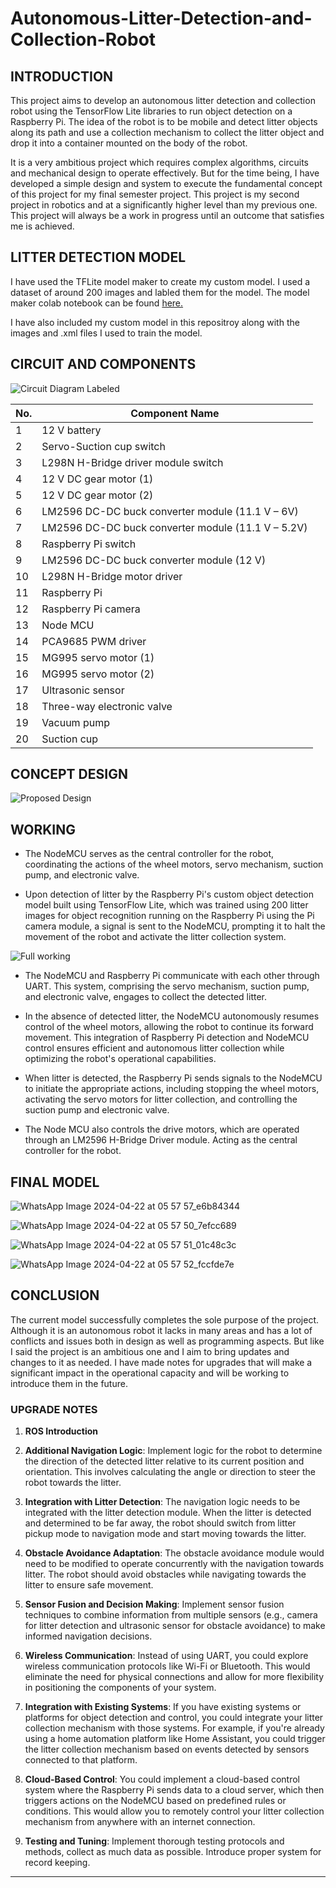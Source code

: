 # Autonomous-Litter-Detection-and-Collection-Robot

## INTRODUCTION 

This project aims to develop an autonomous litter detection and collection robot using the TensorFlow Lite libraries to run object detection on a Raspberry Pi. The idea of the robot is to be mobile and detect litter objects along its path and use a collection mechanism to collect the litter object and drop it into a container mounted on the body of the robot.

It is a very ambitious project which requires complex algorithms, circuits and mechanical design to operate effectively. But for the time being, I have developed a simple design and system to execute the fundamental concept of this project for my final semester project. This project is my second project in robotics and at a significantly higher level than my previous one. This project will always be a work in progress until an outcome that satisfies me is achieved.

## LITTER DETECTION MODEL

I have used the TFLite model maker to create my custom model. I used a dataset of around 200 images and labled them for the model. The model maker colab notebook can be found [here.](https://colab.research.google.com/github/khanhlvg/tflite_raspberry_pi/blob/main/object_detection/Train_custom_model_tutorial.ipynb "TFLite colab Notebook")

I have also included my custom model in this repositroy along with the images and .xml files I used to train the model.

## CIRCUIT AND COMPONENTS

![Circuit Diagram Labeled](https://github.com/fayisrazalvs/Autonomous-Litter-Detection-and-Collection-Robot/assets/108331765/620f12d7-3632-4933-8be3-6aeb39d25642)

|No. | Component Name |
|---|---|
|1 | 12 V battery |
|2 | Servo-Suction cup switch |
|3 | L298N H-Bridge driver module switch |
|4 | 12 V DC gear motor (1) |
|5 | 12 V DC gear motor (2) |
|6 | LM2596 DC-DC buck converter module (11.1 V – 6V) |
|7 | LM2596 DC-DC buck converter module (11.1 V – 5.2V) |
|8 | Raspberry Pi switch |
|9 | LM2596 DC-DC buck converter module (12 V) |
|10 | L298N H-Bridge motor driver |
|11 | Raspberry Pi |
|12 | Raspberry Pi camera |
|13 | Node MCU |
|14 | PCA9685 PWM driver |
|15 | MG995 servo motor (1) |
|16 |MG995 servo motor (2) |
|17 |Ultrasonic sensor |
|18 |Three-way electronic valve |
|19 |Vacuum pump |
|20 |Suction cup |

## CONCEPT DESIGN

![Proposed Design](https://github.com/fayisrazalvs/Autonomous-Litter-Detection-and-Collection-Robot/assets/108331765/163df202-2ce6-4b45-bab6-d5fec22e62c2)



## WORKING

* The NodeMCU serves as the central controller for the robot, coordinating the actions of the wheel motors, servo mechanism, suction pump, and electronic valve.

* Upon detection of litter by the Raspberry Pi's custom object detection model built using TensorFlow Lite, which was trained using 200 litter images for object recognition running on the Raspberry Pi using the Pi camera module, a signal is sent to the NodeMCU, prompting it to halt the movement of the robot and activate the litter collection system.

![Full working](https://github.com/fayisrazalvs/Autonomous-Litter-Detection-and-Collection-Robot/assets/108331765/fdbd2e0f-a4e1-468a-8a13-4c2156e02ee6)

* The NodeMCU and Raspberry Pi communicate with each other through UART. This system, comprising the servo mechanism, suction pump, and electronic valve, engages to collect the detected litter.

* In the absence of detected litter, the NodeMCU autonomously resumes control of the wheel motors, allowing the robot to continue its forward movement. This integration of Raspberry Pi detection and NodeMCU control ensures efficient and autonomous litter collection while optimizing the robot's operational capabilities.

* When litter is detected, the Raspberry Pi sends signals to the NodeMCU to initiate the appropriate actions, including stopping the wheel motors, activating the servo motors for litter collection, and controlling the suction pump and electronic valve.

* The Node MCU also controls the drive motors, which are operated through an LM2596 H-Bridge Driver module. Acting as the central controller for the robot.

## FINAL MODEL

![WhatsApp Image 2024-04-22 at 05 57 57_e6b84344](https://github.com/fayisrazalvs/Autonomous-Litter-Detection-and-Collection-Robot/assets/108331765/1a4c3aa3-f4a8-407c-9e5e-b4907106d214)

![WhatsApp Image 2024-04-22 at 05 57 50_7efcc689](https://github.com/fayisrazalvs/Autonomous-Litter-Detection-and-Collection-Robot/assets/108331765/f716e2a7-445d-4a73-bf73-695ca8dfe059)

![WhatsApp Image 2024-04-22 at 05 57 51_01c48c3c](https://github.com/fayisrazalvs/Autonomous-Litter-Detection-and-Collection-Robot/assets/108331765/ff82492e-8c96-46d0-9f1d-8b18d9610b55)

![WhatsApp Image 2024-04-22 at 05 57 52_fccfde7e](https://github.com/fayisrazalvs/Autonomous-Litter-Detection-and-Collection-Robot/assets/108331765/ea2658ae-3d8c-4880-8a4e-4101e6bbbd96)

## CONCLUSION

The current model successfully completes the sole purpose of the project. Although it is an autonomous robot it lacks in many areas and has a lot of conflicts and issues both in design as well as programming aspects. But like I said the project is an ambitious one and I aim to bring updates and changes to it as needed. I have made notes for upgrades that will make a significant impact in the operational capacity and will be working to introduce them in the future.

### UPGRADE NOTES

1. **ROS Introduction**

2. **Additional Navigation Logic**: Implement logic for the robot to determine the direction of the detected litter relative to its current position and orientation. This involves calculating the angle or direction to steer the robot towards the litter.

3. **Integration with Litter Detection**: The navigation logic needs to be integrated with the litter detection module. When the litter is detected and determined to be far away, the robot should switch from litter pickup mode to navigation mode and start moving towards the litter.

4. **Obstacle Avoidance Adaptation**: The obstacle avoidance module would need to be modified to operate concurrently with the navigation towards litter. The robot should avoid obstacles while navigating towards the litter to ensure safe movement.

5. **Sensor Fusion and Decision Making**: Implement sensor fusion techniques to combine information from multiple sensors (e.g., camera for litter detection and ultrasonic sensor for obstacle avoidance) to make informed navigation decisions.

6. **Wireless Communication**: Instead of using UART, you could explore wireless communication protocols like Wi-Fi or Bluetooth. This would eliminate the need for physical connections and allow for more flexibility in positioning the components of your system.

7. **Integration with Existing Systems**: If you have existing systems or platforms for object detection and control, you could integrate your litter collection mechanism with those systems. For example, if you're already using a home automation platform like Home Assistant, you could trigger the litter collection mechanism based on events detected by sensors connected to that platform.

8. **Cloud-Based Control**: You could implement a cloud-based control system where the Raspberry Pi sends data to a cloud server, which then triggers actions on the NodeMCU based on predefined rules or conditions. This would allow you to remotely control your litter collection mechanism from anywhere with an internet connection.

9. **Testing and Tuning**: Implement thorough testing protocols and methods, collect as much data as possible. Introduce proper system for record keeping.

---


